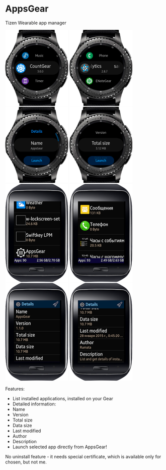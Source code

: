 # AppsGear
Tizen Wearable app manager

<div>
<img src="/screenshots/1.png" width="200"/>
<img src="/screenshots/2.png" width="200"/>
<img src="/screenshots/3.png" width="200"/>
<img src="/screenshots/4.png" width="200"/>
<img src="/screenshots/5.png" width="200"/>
<img src="/screenshots/6.png" width="200"/>
<img src="/screenshots/7.png" width="200"/>
<img src="/screenshots/8.png" width="200"/>
</div>

Features:
* List installed applications, installed on your Gear
* Detailed information:
* Name
* Version
* Total size
* Data size
* Last modified
* Author
* Description
* Launch selected app directly from AppsGear!

No uninstall feature - it needs special certificate, which is available only for chosen, but not me. 
